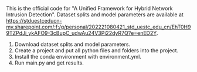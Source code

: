 This is the official code for "A Unified Framework for Hybrid Network Intrusion Detection". Dataset splits and model parameters are available at https://stduestceducn-my.sharepoint.com/:f:/g/personal/202221080421_std_uestc_edu_cn/EhT0H99TZPdJi_ykAFO9-3cBupC_udwAu24V3Pi22dyR7Q?e=enED2Y.

1. Download dataset splits and model parameters.
2. Create a project and put all python files and folders into the project.
3. Install the conda environment with environment.yml.
4. Run main.py and get results.
